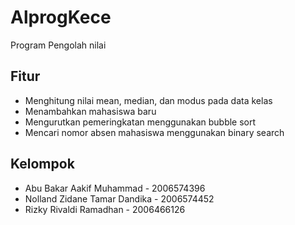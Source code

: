 # AlprogKece
Program Pengolah nilai

## Fitur
- Menghitung nilai mean, median, dan modus pada data kelas
- Menambahkan mahasiswa baru
- Mengurutkan pemeringkatan menggunakan bubble sort
- Mencari nomor absen mahasiswa menggunakan binary search

## Kelompok
- Abu Bakar Aakif Muhammad - 2006574396
- Nolland Zidane Tamar Dandika - 2006574452
- Rizky Rivaldi Ramadhan  - 2006466126
